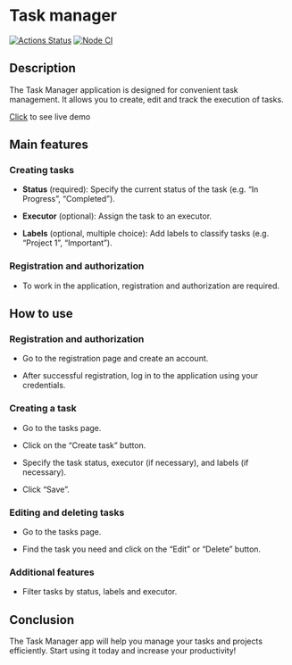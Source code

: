 # Task manager

[![Actions Status](https://github.com/CosmoS1X/fullstack-javascript-project-6/actions/workflows/hexlet-check.yml/badge.svg)](https://github.com/CosmoS1X/fullstack-javascript-project-6/actions) [![Node CI](https://github.com/CosmoS1X/fullstack-javascript-project-6/actions/workflows/nodejs.yml/badge.svg)](https://github.com/CosmoS1X/fullstack-javascript-project-6/actions/workflows/nodejs.yml)

## Description

The Task Manager application is designed for convenient task management. It allows you to create, edit and track the execution of tasks.

[Click](https://task-manager-o6rt.onrender.com/) to see live demo

## Main features

### Creating tasks

- **Status** (required): Specify the current status of the task (e.g. “In Progress”, “Completed”).

- **Executor** (optional): Assign the task to an executor.

- **Labels** (optional, multiple choice): Add labels to classify tasks (e.g. “Project 1”, “Important”).

### Registration and authorization

- To work in the application, registration and authorization are required.

## How to use

### Registration and authorization

- Go to the registration page and create an account.

- After successful registration, log in to the application using your credentials.

### Creating a task

- Go to the tasks page.

- Click on the “Create task” button.

- Specify the task status, executor (if necessary), and labels (if necessary).

- Click “Save”.

### Editing and deleting tasks

- Go to the tasks page.

- Find the task you need and click on the “Edit” or “Delete” button.

### Additional features

- Filter tasks by status, labels and executor.

## Conclusion

The Task Manager app will help you manage your tasks and projects efficiently. Start using it today and increase your productivity!
